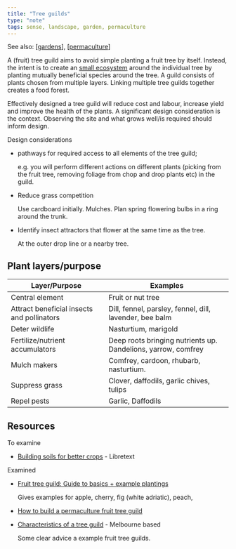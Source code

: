 ```yaml
---
title: "Tree guilds"
type: "note"
tags: sense, landscape, garden, permaculture
---
```


See also: [[gardens]], [[permaculture]]

A (fruit) tree guild aims to avoid simple planting a fruit tree by itself. Instead, the intent is to create an [small ecosystem](https://www.tenthacrefarm.com/how-to-build-a-fruit-tree-guild/#ecosystem) around the individual tree by planting mutually beneficial species around the tree. A guild consists of plants chosen from multiple layers. Linking multiple tree guilds together creates a food forest.

Effectively designed a tree guild will reduce cost and labour, increase yield and improve the health of the plants. A significant design consideration is the context. Observing the site and what grows well/is required should inform design.

Design considerations

- pathways for required access to all elements of the tree guild;

    e.g. you will perform different actions on different plants (picking from the fruit tree, removing foliage from chop and drop plants etc) in the guild.

- Reduce grass competition 

    Use cardboard initially. Mulches. Plan spring flowering bulbs in a ring around the trunk. 

- Identify insect attractors that flower at the same time as the tree.

    At the outer drop line or a nearby tree.

## Plant layers/purpose

| Layer/Purpose | Examples |
| --- | --- |
| Central element | Fruit or nut tree |
| Attract beneficial insects and pollinators | Dill, fennel, parsley, fennel, dill, lavender, bee balm |
| Deter wildlife | Nasturtium, marigold |
| Fertilize/nutrient accumulators | Deep roots bringing nutrients up. Dandelions, yarrow, comfrey |
| Mulch makers | Comfrey, cardoon, rhubarb, nasturtium.|
| Suppress grass | Clover, daffodils, garlic chives, tulips |
| Repel pests | Garlic, Daffodils |



## Resources

To examine

- [Building soils for better crops](https://geo.libretexts.org/Bookshelves/Soil_Science/Building_Soils_for_Better_Crops_-_Ecological_Management_for_Healthy_Soils_4e_(Magdoff_and_van_Es)) - Libretext


Examined

- [Fruit tree guild: Guide to basics + example plantings](https://whyfarmit.com/fruit-tree-guild/)

    Gives examples for apple, cherry, fig (white adriatic), peach,

- [How to build a permaculture fruit tree guild](https://www.tenthacrefarm.com/how-to-build-a-fruit-tree-guild/)
- [Characteristics of a tree guild](https://www.permablitz.net/articles/characteristics-tree-guild/) - Melbourne based

    Some clear advice a example fruit tree guilds.

[//begin]: # "Autogenerated link references for markdown compatibility"
[gardens]: gardens "Gardens"
[permaculture]: permaculture "Permaculture"
[//end]: # "Autogenerated link references"